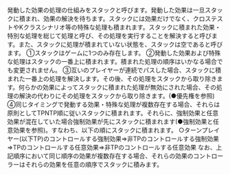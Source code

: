 発動した効果の処理の仕組みをスタックと呼びます。発動した効果は一旦スタックに積まれ、効果の解決を待ちます。スタックには効果だけでなく、クロステストやKクラスシナリオ等の特殊な処理も積まれます。スタックに積まれた効果・特別な処理を総じて処理と呼び、その処理を実行することを解決すると呼びます。また、スタックに処理が積まれていない状態を、スタックは空であると呼びます。 ①スタックはゲームに1つのみ存在します。 ②発動した効果および特殊な処理はスタックの一番上に積まれます。積まれた処理の順序はいかなる場合でも変更されません。 ③互いのプレイヤーが連続でパスした場合、スタックに積まれた一番上の処理を解決します。その後、その処理をスタックから取り除きます。何らかの効果によってスタックに積まれた処理が無効にされた場合、その処理の解決の代わりにその処理をスタックから取り除きます。(●優先権を参照) ④同じタイミングで発動する効果・特殊な処理が複数存在する場合、それらは原則としてTPNTP順に従いスタックに積まれます。それらに、強制効果と任意効果が混在していた場合強制効果が先にスタックに積まれます(●強制効果と任意効果を参照)。すなわち、以下の順にスタックに積まれます。 ○ターンプレイヤー(以下TP)のコントロールする強制効果=>非TPのコントロールする強制効果=>TPのコントロールする任意効果=>非TPのコントロールする任意効果 なお、上記順序において同じ順序の効果が複数存在する場合、それらの効果のコントローラーはそれらの効果を任意の順序でスタックに積みます。